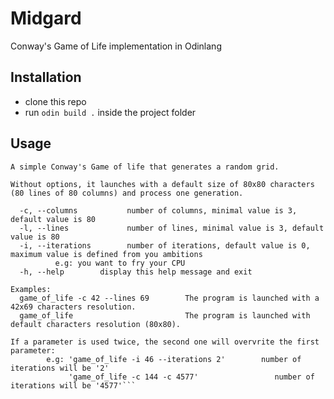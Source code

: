 # Midgard
Conway's Game of Life implementation in Odinlang

## Installation
* clone this repo
* run `odin build .` inside the project folder

## Usage

```Usage: game_of_life [OPTION]... 
A simple Conway's Game of life that generates a random grid.

Without options, it launches with a default size of 80x80 characters (80 lines of 80 columns) and process one generation.

  -c, --columns           number of columns, minimal value is 3, default value is 80
  -l, --lines             number of lines, minimal value is 3, default value is 80
  -i, --iterations        number of iterations, default value is 0, maximum value is defined from you ambitions
          e.g: you want to fry your CPU
  -h, --help        display this help message and exit

Examples:
  game_of_life -c 42 --lines 69        The program is launched with a 42x69 characters resolution.
  game_of_life                         The program is launched with default characters resolution (80x80).

If a parameter is used twice, the second one will overvrite the first parameter:
        e.g: 'game_of_life -i 46 --iterations 2'        number of iterations will be '2'
             'game_of_life -c 144 -c 4577'                 number of iterations will be '4577'```
